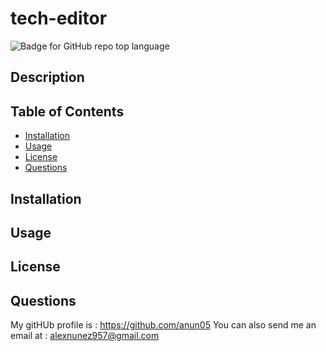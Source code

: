 # tech-editor
  ![Badge for GitHub repo top language](https://img.shields.io/static/v1?label=License&message=MIT&color=brightgreen) 
  

  ## Description



  ## Table of Contents
  * [Installation](#installation)
  * [Usage](#Usage)
  * [License](#License)
  * [Questions](#Questions)

  ## Installation

  ## Usage

  ## License
  

  ## Questions
  My gitHUb profile is : https://github.com/anun05
  You can also send me an email at : alexnunez957@gmail.com

